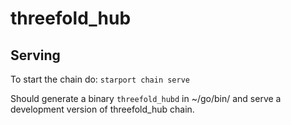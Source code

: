 # threefold_hub

## Serving

To start the chain do:
`starport chain serve`

Should generate a binary `threefold_hubd` in ~/go/bin/ and serve a development version of threefold_hub chain.